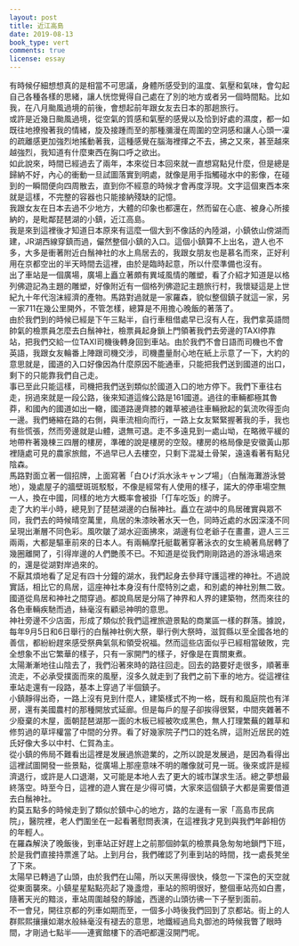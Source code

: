 ```yaml
---
layout: post
title: 近江高島
date: 2019-08-13
book_type: vert
comments: true
license: essay
---
```


有時候仔細想想真的是相當不可思議，身體所感受到的溫度、氣壓和氣味，會勾起自己各種各樣的思緒，讓人恍惚覺得自己處在了別的地方或者另一個時間點。比如我，在八月颱風過境的前後，會想起前年跟女友去日本的那趟旅行。
<br>
或許是近幾日颱風過境，從空氣的質感和氣壓的感覺以及恰到好處的濕度，都一如既往地撩撥著我的情緒，旋及接踵而至的那種瀰漫在周圍的空洞感和讓人心頭一凜的疏離感更加強烈地搖動著我，這種感覺在腦海裡揮之不去，拂之又來，甚至越來越強烈，我知道有什麼東西在胸口呼之欲出。
<br>
如此說來，時間已經過去了兩年，本來從日本回來就一直想寫點兒什麼，但是總是歸納不好，內心的衝動一旦試圖落實到明處，就像是用手指觸碰水中的影像，在碰到的一瞬間便向四周散去，直到你不經意的時候才會再度浮現。文字這個東西本來就是這樣，不完整的容器也只能接納殘缺的記憶。
<br>
我跟女友在日本去過不少地方，大體的印象也都還在，然而留在心底、被身心所接納的，是毗鄰琵琶湖的小鎮，近江高島。
<br>
我是來到這裡後才知道日本原來有這麼一個大到不像話的內陸湖，小鎮依山傍湖而建，JR湖西線穿鎮而過，儼然整個小鎮的入口。這個小鎮算不上出名，遊人也不多，大多是衝著附近白鬚神社的水上鳥居去的，我跟女朋友也是慕名而來，正好利用在京都空出的半天時間去這裡，由於是臨時起意，所以什麼準備也沒有。
<br>
出了車站是一個廣場，廣場上矗立著頗有異域風情的雕塑，看了介紹才知道是以格列佛遊記為主題的雕塑，好像附近有一個格列佛遊記主題旅行村，我懷疑這是上世紀九十年代泡沫經濟的產物。馬路對過就是一家羅森，貌似整個鎮子就這一家，另一家711在幾公里開外，不管怎樣，總算是不用擔心晚飯的著落了。
<br>
由於我們到的時候已經是下午三點半，自行車租借處早已沒有人在，我們拿英語問帥氣的檢票員怎麼去白鬚神社，檢票員起身鎖上門領著我們去旁邊的TAXI停靠站，把我們交給一位TAXI司機後轉身回到車站。由於我們不會日語而司機也不會英語，我跟女友輪番上陣跟司機交涉，司機盡量耐心地在紙上示意了一下，大約的意思就是，國道的入口好像因為什麼原因不能通車，只能把我們送到國道的出口，剩下的只能靠我們自己走。
<br>
事已至此只能這樣，司機把我們送到類似於國道入口的地方停下。我們下車往右走，拐過來就是一段公路，後來知道這條公路是161國道。過往的車輛都極其魯莽，和國內的國道如出一轍，國道路邊齊膝的雜草被過往車輛掀起的氣流吹得歪向一邊。我們蜷縮在路的右側，與車流相向而行，一路上女友緊緊握著我的手，我也有些慌張，然而旁邊就是山體，退無可退。走不多遠見到一處山坳，在略微平緩的地帶杵著幾棟三四層的樓房，準確的說是樓房的空殼。樓房的格局像是安徽黃山那裡隨處可見的農家旅館，不過早已人去樓空，只剩下混凝土骨架，遠遠看著有點兒陰森。
<br>
馬路對面立著一個招牌，上面寫著「白ひげ浜水泳キャンプ場」（白鬚海灘游泳營地），幾處屋子的牆壁斑斑駁駁，不像是經常有人使用的樣子，諾大的停車場空無一人，換在中國，同樣的地方大概率會被掛「仃车吃饭」的牌子。
<br>
走了大約半小時，總見到了琵琶湖邊的白鬚神社。矗立在湖中的鳥居確實與眾不同，我們去的時候晴空萬里，鳥居的朱漆映著水天一色，同時近處的水因深淺不同呈現出漸層不同色彩。風吹皺了湖水迎面拂來，湖邊有位老爺子在畫畫，遊人三三兩兩，大都是驅車前來的日本人。有兩輛摩托艇載著穿著泳衣的女生繞著鳥居轉了幾圈離開了，引得岸邊的人們艷羨不已。不知道是從我們剛剛路過的游泳場過來的，還是從湖對岸過來的。
<br>
不厭其煩地看了足足有四十分鐘的湖水，我們起身去參拜守護這裡的神社。不過說實話，相比它的鳥居，這座神社本身沒有什麼特別之處，和別處的神社別無二致。國道從鳥居和神社之間穿過。都說鳥居是分隔了神界和人界的建築物，然而來往的各色車輛疾馳而過，絲毫沒有顧忌神明的意思。
<br>
神社旁邊不少店面，形成了類似於我們這裡旅遊景點的商業區一樣的群落。據說，每年9月5日和6日舉行的白鬚神社例大祭，舉行例大祭時，滋賀縣以至全國各地的善信，都紛紛趕來感受祭典氣氛和領受祝福。然而這些店面似乎已經相當破敗，完全想象不出它繁華的樣子，只有一家開門的樣子，好像是在賣關東煮。
<br>
太陽漸漸地往山陰去了，我們沿著來時的路往回走。回去的路要好走很多，順著車流走，不必承受撲面而來的風壓，沒多久就走到了我們之前下車的地方。從這裡往車站走還有一段路，基本上穿過了半個鎮子。
<br>
小鎮靜得出奇，一路上沒有見到什麼人，建築樣式不拘一格，既有和風庭院也有洋房，還有美國農村的那種開放式延廊。但是每戶的屋子卻挨得很緊，中間夾雜著不少廢棄的木屋，面朝琵琶湖那一面的木板已經被吹成黑色，無人打理繁蕪的雜草和修剪過的草坪權當了中間的分界。看了好幾家院子門口的姓名牌，這附近居民的姓氏好像大多以中村、仁賀為主。
<br>
從小鎮的佈局不難看出這裡是<span class='empha-double-circle-filled'>发展過</span>旅遊業的，之所以說是<span class='empha-double-circle-filled'>发展過</span>，是因為看得出這裡試圖開發一些景點，從廣場上那座意味不明的雕像就可見一斑。後來或許是經濟退行，或許是人口退潮，又可能是本地人去了更大的城市謀求生活。總之夢想最終落空。時至今日，這裡的遊人實在是少得可憐，大家來這個鎮子大都是需要借道去白鬚神社。
<br>
約莫五點多的時候走到了類似於鎮中心的地方，路的左邊有一家「高島市民病院」，醫院裡，老人們圍坐在一起看著慰問表演，在這裡我才見到與我們年齡相仿的年輕人。
<br>
在羅森解決了晚飯後，到車站正好趕上之前那個帥氣的檢票員急匆匆地鎖門下班，於是我們直接持票進了站。上到月台，我們確認了列車到站的時間，找一處長凳坐了下來。
<br>
太陽早已轉過了山頭，由於我們在山陽，所以天黑得很快，倏忽一下深色的天空就從東面襲來。小鎮星星點點亮起了幾盞燈，車站的照明很好，整個車站亮如白晝，隨著天光的黯淡，車站周圍越發的靜謐，西邊的山頭彷彿一下子壓到面前。
<br>
不一會兒，開往京都的列車如期而至，一個多小時後我們回到了京都站。街上的人群熙熙攘攘如潮水般絲毫沒有褪去的意思，地鐵經過烏丸御池的時候我瞥了眼時間，才剛過七點半——連賓館樓下的酒吧都還沒開門呢。